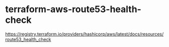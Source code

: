 # terraform-aws-route53-health-check

https://registry.terraform.io/providers/hashicorp/aws/latest/docs/resources/route53_health_check
